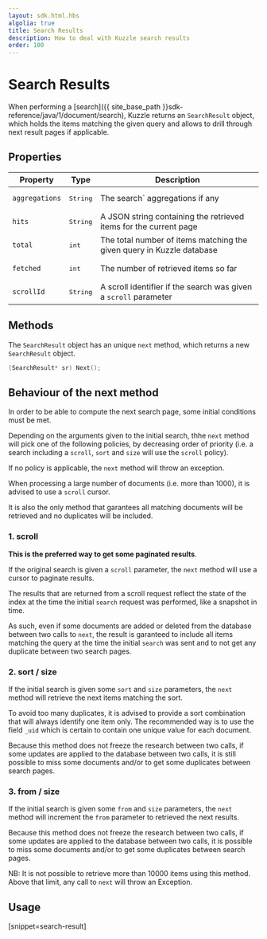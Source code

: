 ```yaml
---
layout: sdk.html.hbs
algolia: true
title: Search Results
description: How to deal with Kuzzle search results
order: 100
---
```

# Search Results

When performing a [search]({{ site_base_path }}sdk-reference/java/1/document/search), Kuzzle returns an `SearchResult` object, which holds the items matching the given query and allows to drill through next result pages if applicable.

## Properties

| Property | Type | Description |
|--- |--- |--- |
| `aggregations` | <pre>String</pre> | The search` aggregations if any |
| `hits` | <pre>String</pre> | A JSON string containing the retrieved items for the current page |
| `total` | <pre>int</pre> | The total number of items matching the given query in Kuzzle database |
| `fetched` | <pre>int</pre> | The number of retrieved items so far |
| `scrollId` | <pre>String</pre> | A scroll identifier if the search was given a `scroll` parameter |

## Methods

The `SearchResult` object has an unique `next` method, which returns a new `SearchResult` object.

```cpp
(SearchResult* sr) Next();
```

## Behaviour of the next method

In order to be able to compute the next search page, some initial conditions must be met.

Depending on the arguments given to the initial search, thhe `next` method will pick one of the following policies, by decreasing order of priority (i.e. a search including a `scroll`, `sort` and `size` will use the `scroll` policy).

If no policy is applicable, the `next` method will throw an exception.

<div class="alert alert-info">
  <p>
  When processing a large number of documents (i.e. more than 1000), it is advised to use a <code>scroll</code> cursor.
  </p>
  <p>
  It is also the only method that garantees all matching documents will be retrieved and no duplicates will be included.
  </p>
</div>

### 1. scroll

**This is the preferred way to get some paginated results**.

If the original search is given a `scroll` parameter, the `next` method will use a cursor to paginate results.

The results that are returned from a scroll request reflect the state of the index at the time the initial `search` request was performed, like a snapshot in time.

As such, even if some documents are added or deleted from the database between two calls to `next`, the result is garanteed to include all items matching the query at the time the initial `search` was sent and to not get any duplicate between two search pages.

### 2. sort / size

If the initial search is given some `sort` and `size` parameters, the `next` method will retrieve the next items matching the sort.

To avoid too many duplicates, it is advised to provide a sort combination that will always identify one item only. The recommended way is to use the field `_uid` which is certain to contain one unique value for each document.

Because this method does not freeze the research between two calls, if some updates are applied to the database between two calls, it is still possible to miss some documents and/or to get some duplicates between search pages.

### 3. from / size

If the initial search is given some `from` and `size` parameters, the `next` method will increment the `from` parameter to retrieved the next results.

Because this method does not freeze the research between two calls, if some updates are applied to the database between two calls, it is possible to miss some documents and/or to get some duplicates between search pages.

<div class="alert alert-info">
  <p>
    NB: It is not possible to retrieve more than 10000 items using this method. Above that limit, any call to <code>next</code> will throw an Exception.
  </p>
</div>

## Usage

[snippet=search-result]